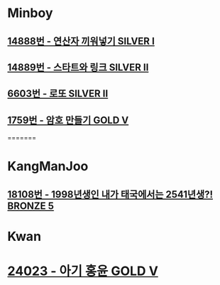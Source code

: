 # Minboy
## [14888번 - 연산자 끼워넣기 SILVER I](https://www.acmicpc.net/problem/14888)
## [14889번 - 스타트와 링크 SILVER II](https://www.acmicpc.net/problem/14889)
## [6603번 - 로또 SILVER II](https://www.acmicpc.net/problem/6603)
## [1759번 - 암호 만들기 GOLD V](https://www.acmicpc.net/problem/1759)
=======
# KangManJoo
## [18108번 - 1998년생인 내가 태국에서는 2541년생?! BRONZE 5](https://www.acmicpc.net/problem/18108)
# Kwan
# [24023 - 아기 홍윤 GOLD V](https://www.acmicpc.net/problem/24023)

